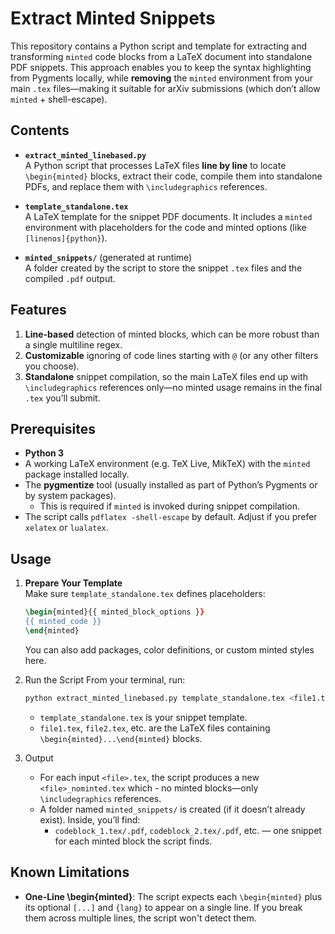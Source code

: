 # Extract Minted Snippets


This repository contains a Python script and template for extracting and transforming `minted` code blocks from a LaTeX document into standalone PDF snippets. This approach enables you to keep the syntax highlighting from Pygments locally, while **removing** the `minted` environment from your main `.tex` files—making it suitable for arXiv submissions (which don’t allow `minted` + shell-escape).

## Contents

- **`extract_minted_linebased.py`**  
  A Python script that processes LaTeX files **line by line** to locate `\begin{minted}` blocks, extract their code, compile them into standalone PDFs, and replace them with `\includegraphics` references.  

- **`template_standalone.tex`**  
  A LaTeX template for the snippet PDF documents. It includes a `minted` environment with placeholders for the code and minted options (like `[linenos]{python}`).

- **`minted_snippets/`** (generated at runtime)  
  A folder created by the script to store the snippet `.tex` files and the compiled `.pdf` output.

## Features

1. **Line-based** detection of minted blocks, which can be more robust than a single multiline regex.  
2. **Customizable** ignoring of code lines starting with `@` (or any other filters you choose).  
3. **Standalone** snippet compilation, so the main LaTeX files end up with `\includegraphics` references only—no minted usage remains in the final `.tex` you’ll submit.

## Prerequisites

- **Python 3**  
- A working LaTeX environment (e.g. TeX Live, MikTeX) with the `minted` package installed locally.  
- The **pygmentize** tool (usually installed as part of Python’s Pygments or by system packages).  
  - This is required if `minted` is invoked during snippet compilation.  
- The script calls `pdflatex -shell-escape` by default. Adjust if you prefer `xelatex` or `lualatex`.

## Usage

1. **Prepare Your Template**  
   Make sure `template_standalone.tex` defines placeholders:
   ```latex
   \begin{minted}{{ minted_block_options }}
   {{ minted_code }}
   \end{minted}
    ```

    You can also add packages, color definitions, or custom minted styles here.

2.	Run the Script
    From your terminal, run:
    ```bash
    python extract_minted_linebased.py template_standalone.tex <file1.tex> [<file2.tex> ...]
    ```
    - `template_standalone.tex` is your snippet template.
	- `file1.tex`, `file2.tex`, etc. are the LaTeX files containing `\begin{minted}...\end{minted}` blocks.
  
3.	Output
	- For each input `<file>.tex`, the script produces a new `<file>_nominted.tex` which - no minted blocks—only `\includegraphics` references.
	- A folder named `minted_snippets/` is created (if it doesn’t already exist). Inside, you’ll find:
    	- `codeblock_1.tex/.pdf`, `codeblock_2.tex/.pdf`, etc. — one snippet for each minted block the script finds.

## Known Limitations
- **One-Line \begin{minted}**: The script expects each `\begin{minted}` plus its optional `[...]` and `{lang}` to appear on a single line. If you break them across multiple lines, the script won't detect them.
